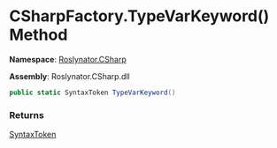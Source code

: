 # CSharpFactory\.TypeVarKeyword\(\) Method

**Namespace**: [Roslynator.CSharp](../../README.md)

**Assembly**: Roslynator\.CSharp\.dll

```csharp
public static SyntaxToken TypeVarKeyword()
```

### Returns

[SyntaxToken](https://docs.microsoft.com/en-us/dotnet/api/microsoft.codeanalysis.syntaxtoken)

